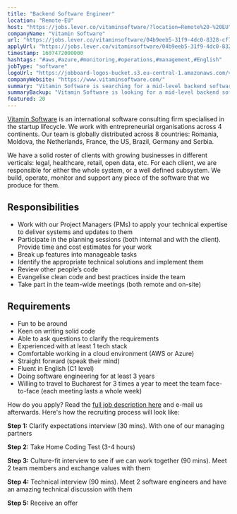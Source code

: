 ```yaml
---
title: "Backend Software Engineer"
location: "Remote-EU"
host: "https://jobs.lever.co/vitaminsoftware/?location=Remote%20-%20EU"
companyName: "Vitamin Software"
url: "https://jobs.lever.co/vitaminsoftware/04b9eeb5-31f9-4dc0-8328-cf7d70cb00da"
applyUrl: "https://jobs.lever.co/vitaminsoftware/04b9eeb5-31f9-4dc0-8328-cf7d70cb00da/apply"
timestamp: 1607472000000
hashtags: "#aws,#azure,#monitoring,#operations,#management,#English"
jobType: "software"
logoUrl: "https://jobboard-logos-bucket.s3.eu-central-1.amazonaws.com/vitamin-software"
companyWebsite: "https://www.vitaminsoftware.com/"
summary: "Vitamin Software is searching for a mid-level backend software engineer that has 3 years of experience."
summaryBackup: "Vitamin Software is looking for a mid-level backend software engineer that has experience in: #management, #aws, #azure."
featured: 20
---
```


[Vitamin Software](https://www.vitaminsoftware.com/) is an international software consulting firm specialised in the startup lifecycle. We work with entrepreneurial organisations across 4 continents. Our team is globally distributed across 8 countries: Romania, Moldova, the Netherlands, France, the US, Brazil, Germany and Serbia.

We have a solid roster of clients with growing businesses in different verticals: legal, healthcare, retail, open data, etc. For each client, we are responsible for either the whole system, or a well defined subsystem. We build, operate, monitor and support any piece of the software that we produce for them.

## Responsibilities

*   Work with our Project Managers (PMs) to apply your technical expertise to deliver systems and updates to them
*   Participate in the planning sessions (both internal and with the client). Provide time and cost estimates for your work
*   Break up features into manageable tasks
*   Identify the appropriate technical solutions and implement them
*   Review other people’s code
*   Evangelise clean code and best practices inside the team
*   Take part in the team-wide meetings (both remote and on-site)

## Requirements

*   Fun to be around
*   Keen on writing solid code
*   Able to ask questions to clarify the requirements
*   Experienced with at least 1 tech stack
*   Comfortable working in a cloud environment (AWS or Azure)
*   Straight forward (speak their mind)
*   Fluent in English (C1 level)
*   Doing software engineering for at least 3 years
*   Willing to travel to Bucharest for 3 times a year to meet the team face-to-face (each meeting lasts a whole week)

How do you apply? Read the [full job description here](https://docs.google.com/document/d/1h8tmj2nKixTl7FHRyetG-7qgbK09QShIcRdxbhbEwhA/edit?usp=sharing) and e-mail us afterwards. Here's how the recruiting process will look like:

**Step 1:** Clarify expectations interview (30 mins). With one of our managing partners

**Step 2:** Take Home Coding Test (3-4 hours)

**Step 3:** Culture-fit interview to see if we can work together (90 mins). Meet 2 team members and exchange values with them

**Step 4:** Technical interview (90 mins). Meet 2 software engineers and have an amazing technical discussion with them

**Step 5:** Receive an offer
